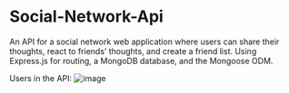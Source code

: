 # Social-Network-Api

An API for a social network web application where users can share their thoughts, react to friends’ thoughts, and create a friend list. Using Express.js for routing, a MongoDB database, and the Mongoose ODM.

Users in the API:
![image](https://user-images.githubusercontent.com/74105226/119706401-8a63ec00-be1f-11eb-860c-b0a204178432.png)
